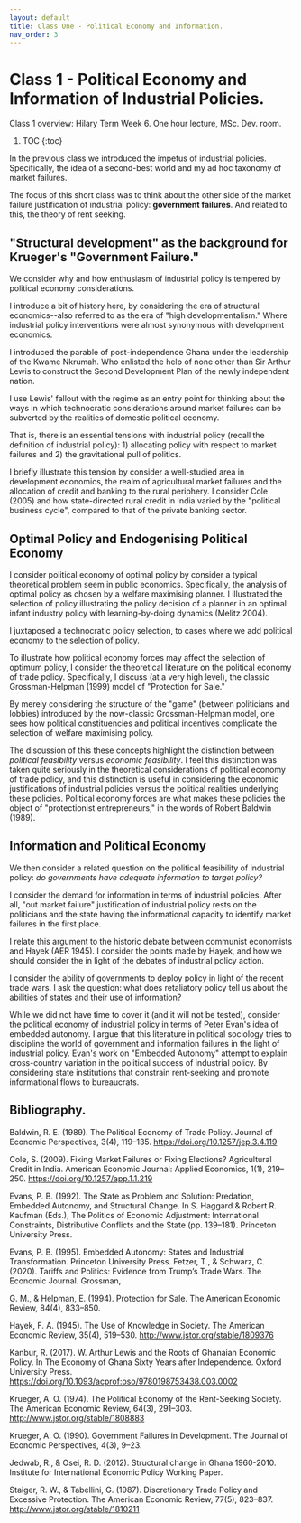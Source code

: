 ```yaml
---
layout: default
title: Class One - Political Economy and Information.
nav_order: 3
---
```


# Class 1 - Political Economy and Information of Industrial Policies.

Class 1 overview: Hilary Term Week 6. One hour lecture, MSc. Dev. room.

1. TOC
{:toc}

In the previous class we introduced the impetus of industrial policies. Specifically, the idea of a second-best world and my ad hoc taxonomy of market failures. 

The focus of this short class was to think about the other side of the market failure justification of industrial policy: __government failures__. And related to this, the theory of rent seeking. 


## "Structural development" as the background for Krueger's "Government Failure."

We consider why and how enthusiasm of industrial policy is tempered by political economy considerations. 

I introduce a bit of history here, by considering the era of structural economics--also referred to as the era of "high developmentalism." Where industrial policy interventions were almost synonymous with development economics. 

I introduced the parable of post-independence Ghana under the leadership of the Kwame Nkrumah. Who enlisted the help of none other than Sir Arthur Lewis to construct the Second Development Plan of the newly independent nation.

I use Lewis' fallout with the regime as an entry point for thinking about the ways in which technocratic considerations around market failures can be subverted by the realities of domestic political economy. 

That is, there is an essential tensions with industrial policy (recall the definition of industrial policy): 1) allocating policy with respect to market failures and 2) the gravitational pull of politics.

I briefly illustrate this tension by consider a well-studied area in development economics, the realm of agricultural market failures and the allocation of credit and banking to the rural periphery. I consider Cole (2005) and how state-directed rural credit in India varied by the "political business cycle", compared to that of the private banking sector.



## Optimal Policy and Endogenising Political Economy


I consider political economy of optimal policy by consider a typical theoretical problem seem in public economics. Specifically, the analysis of optimal policy as chosen by a welfare maximising planner. I illustrated the selection of policy illustrating the policy decision of a planner in an optimal infant industry policy with learning-by-doing dynamics (Melitz 2004).

I juxtaposed a technocratic policy selection, to cases where we add political economy to the selection of policy. 

To illustrate how political economy forces may affect the selection of optimum policy, I consider the theoretical literature on the political economy of trade policy. Specifically, I discuss (at a very high level), the classic Grossman-Helpman (1999) model of "Protection for Sale."

By merely considering the structure of the "game" (between politicians and lobbies) introduced by the now-classic Grossman-Helpman model, one sees how political constituencies and political incentives complicate the selection of welfare maximising policy. 


The discussion of this these concepts highlight the distinction between _political feasibility_ versus _economic feasibility_. I feel this distinction  was taken quite seriously in the theoretical considerations of political economy of trade policy, and this distinction is useful in considering the economic justifications of industrial policies versus the political realities underlying these policies. Political economy forces are what makes these policies the object of "protectionist entrepreneurs," in the words of Robert Baldwin (1989).


## Information and Political Economy 

We then consider a related question on the political feasibility of industrial policy: _do governments have adequate information to target policy?_

I consider the demand for information in terms of industrial policies. After all, "out market failure" justification of industrial policy rests on the politicians and the state having the informational capacity to identify market failures in the first place. 

I relate this argument to the historic debate between communist economists and Hayek (AER 1945). I consider the points made by Hayek, and how we should consider the in light of the debates of industrial policy action. 

I consider the ability of governments to deploy policy in light of the recent trade wars. I ask the question: what does retaliatory policy tell us about the abilities of states and their use of information?

While we did not have time to cover it (and it will not be tested), consider the political economy of industrial policy in terms of Peter Evan's idea of embedded autonomy. I argue that this literature in political sociology tries to discipline the world of government and information failures in the light of industrial policy. Evan's work on "Embedded Autonomy" attempt to explain cross-country variation in the political success of industrial policy. By considering state institutions that constrain rent-seeking and promote informational flows to bureaucrats. 



## Bibliography.

Baldwin, R. E. (1989). The Political Economy of Trade Policy. Journal of Economic Perspectives, 3(4), 119–135. https://doi.org/10.1257/jep.3.4.119

Cole, S. (2009). Fixing Market Failures or Fixing Elections? Agricultural Credit in India. American Economic Journal: Applied Economics, 1(1), 219–250. https://doi.org/10.1257/app.1.1.219

Evans, P. B. (1992). The State as Problem and Solution: Predation, Embedded Autonomy, and Structural Change. In S. Haggard & Robert R. Kaufman (Eds.), The Politics of Economic Adjustment: International Constraints, Distributive Conflicts and the State (pp. 139–181). Princeton University Press.

Evans, P. B. (1995). Embedded Autonomy: States and Industrial Transformation. Princeton University Press. Fetzer, T., & Schwarz, C. (2020). Tariffs and Politics: Evidence from Trump’s Trade Wars. The Economic Journal. Grossman, 

G. M., & Helpman, E. (1994). Protection for Sale. The American Economic Review, 84(4), 833–850.

Hayek, F. A. (1945). The Use of Knowledge in Society. The American Economic Review, 35(4), 519–530. http://www.jstor.org/stable/1809376

Kanbur, R. (2017). W. Arthur Lewis and the Roots of Ghanaian Economic Policy. In The Economy of Ghana Sixty Years after Independence. Oxford University Press. https://doi.org/10.1093/acprof:oso/9780198753438.003.0002

Krueger, A. O. (1974). The Political Economy of the Rent-Seeking Society. The American Economic Review, 64(3), 291–303. http://www.jstor.org/stable/1808883

Krueger, A. O. (1990). Government Failures in Development. The Journal of Economic Perspectives, 4(3), 9–23.

Jedwab, R., & Osei, R. D. (2012). Structural change in Ghana 1960-2010. Institute for International Economic Policy Working
Paper.

Staiger, R. W., & Tabellini, G. (1987). Discretionary Trade Policy and Excessive Protection. The American Economic Review, 77(5), 823–837. http://www.jstor.org/stable/1810211
